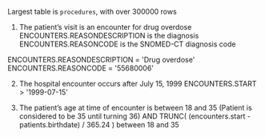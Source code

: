 Largest table is `procedures`, with over 300000 rows

1. The patient’s visit is an encounter for drug overdose
ENCOUNTERS.REASONDESCRIPTION is the diagnosis
ENCOUNTERS.REASONCODE is the SNOMED-CT diagnosis code

ENCOUNTERS.REASONDESCRIPTION = 'Drug overdose'
ENCOUNTERS.REASONCODE = '55680006'

2. The hospital encounter occurs after July 15, 1999
ENCOUNTERS.START > '1999-07-15'

3. The patient’s age at time of encounter is between 18 and 35 (Patient is considered to be 35 until turning 36)
AND TRUNC( (encounters.start - patients.birthdate) / 365.24 ) between 18 and 35

